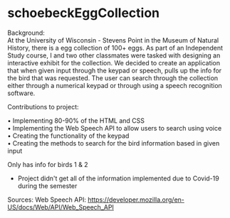 # schoebeckEggCollection

Background:<br>
  At the University of Wisconsin - Stevens Point in the Museum of Natural History, there is a egg collection of 100+ eggs. As part of an 
  Independent Study course, I and two other classmates were tasked with designing an interactive exhibit for the collection. We decided to   create an application that when given input through the keypad or speech, pulls up the info for the bird that was requested. The user can   search through the collection either through a numerical keypad or through using a speech recognition software. 

Contributions to project:

  •	Implementing 80-90% of the HTML and CSS<br>
  •	Implementing the Web Speech API to allow users to search using voice<br>
  •	Creating the functionality of the keypad<br>
  •	Creating the methods to search for the bird information based in given input<br>

Only has info for birds 1 & 2
  - Project didn't get all of the information implemented due to Covid-19 during the semester
  
Sources:
  Web Speech API: https://developer.mozilla.org/en-US/docs/Web/API/Web_Speech_API
